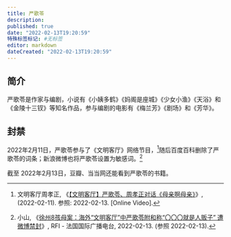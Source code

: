 ```yaml
---
title: 严歌苓
description:
published: true
date: "2022-02-13T19:20:59"
特殊标签标记: #无标签
editor: markdown
dateCreated: "2022-02-13T19:20:59"
---
```


## 简介

严歌苓是作家与编剧，小说有《小姨多鹤》《妈阁是座城》《少女小渔》《天浴》和《金陵十三钗》等知名作品，参与编剧的电影有《梅兰芳》《剧场》和《芳华》。

## 封禁

2022年2月11日，严歌苓参与了《文明客厅》网络节目，[^FKJQ]随后百度百科删除了严歌苓的词条；新浪微博也将严歌苓设置为敏感词。[^RFI13]

[^FKJQ]: 文明客厅周孝正, 《[【文明客厅】严歌苓、周孝正对话《母亲啊母亲》](https://www.youtube.com/watch?v=FKJQsgmdp-M)》, (2022-02-11). 参照: 2022-02-13. [Online Video].

[^RFI13]: 小山, 《[徐州8孩母案：海外“文明客厅”中严歌苓附和称“〇〇〇就是人贩子” 遭微博禁封](https://web.archive.org/web/20220213125648/https://www.rfi.fr/cn/中国/20220213-徐州8孩母案-海外-文明客厅-中严歌苓附和称-%E4%B9%A0%E8%BF%91%E5%B9%B3就是人贩子-遭微博禁封)》, RFI - 法国国际广播电台, 2022-02-13. (参照 2022-02-13).

截至 2022年2月13日，豆瓣、当当网还能看到严歌苓的书籍。
